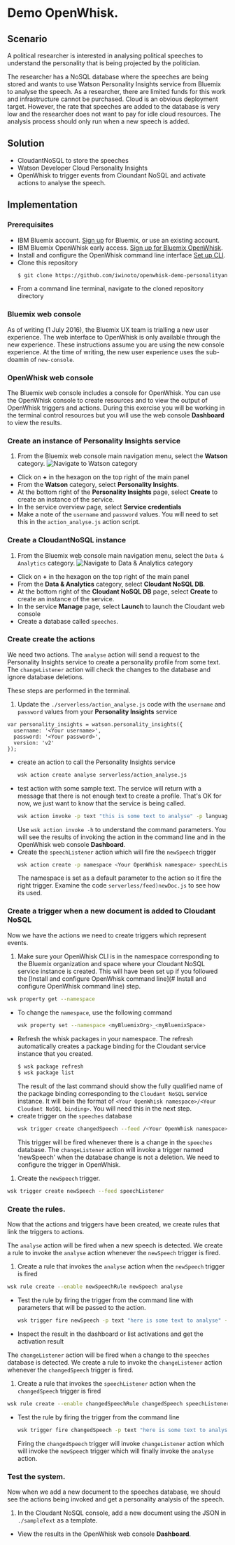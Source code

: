 # Demo OpenWhisk.
## Scenario
A political researcher is interested in analysing political speeches to understand the personality that is being projected by the politician.

The researcher has a NoSQL database where the speeches are being stored and wants to use Watson Personality Insights service from Bluemix to analyse the speech. As a researcher, there are limited funds for this work and infrastructure cannot be purchased. Cloud is an obvious deployment target. However, the rate that speeches are added to the database is very low and the researcher does not want to pay for idle cloud resources. The analysis process should only run when a new speech is added.

## Solution
* CloudantNoSQL to store the speeches
* Watson Developer Cloud Personality Insights
* OpenWhisk to trigger events from Cloundant NoSQL and activate actions to analyse the speech.

## Implementation

### Prerequisites
* IBM Bluemix account. [Sign up](https://console.ng.bluemix.net/registration) for Bluemix, or use an existing account.
* IBM Bluemix OpenWhisk early access. [Sign up for Bluemix OpenWhisk](https://new-console.ng.bluemix.net/openwhisk).
* Install and configure the OpenWhisk command line interface [Set up CLI](https://new-console.ng.bluemix.net/openwhisk/cli).
* Clone this repository
  ```bash
  $ git clone https://github.com/iwinoto/openwhisk-demo-personalityanalysis.git
  ```
* From a command line terminal, navigate to the cloned repository directory

### Bluemix web console
As of writing (1 July 2016), the Bluemix UX team is trialling a new user experience. The web interface to OpenWhisk is only available through the new experience. These instructions assume you are using the new console experience. At the time of writing, the new user experience uses the sub-doamin of `new-console`.

### OpenWhisk web console
The Bluemix web console includes a console for OpenWhisk. You can use the OpenWhisk console to create resources and to view the output of OpenWhisk triggers and actions. During this exercise you will be working in the terminal control resources but you will use the web console **Dashboard** to view the results.

### Create an instance of Personality Insights service
1. From the Bluemix web console main navigation menu, select the **Watson** category.
   ![Navigate to **Watson** category](./images/nav-category-watson.png)
* Click on **+** in the hexagon on the top right of the main panel
* From the **Watson** category, select **Personality Insights**.
* At the bottom right of the **Personality Insights** page, select **Create** to create an instance of the service.
* In the service overview page, select **Service credentials**
* Make a note of the `username` and `password` values. You will need to set this in the `action_analyse.js` action script.

### Create a CloudantNoSQL instance
1. From the Bluemix web console main navigation menu, select the `Data & Analytics` category.
  ![Navigate to `Data & Analytics` category](./images/nav-category-DataAnalytics.png)
* Click on **+** in the hexagon on the top right of the main panel
* From the **Data & Analytics** category, select **Cloudant NoSQL DB**.
* At the bottom right of the **Cloudant NoSQL DB** page, select **Create** to create an instance of the service.
* In the service **Manage** page, select **Launch** to launch the Cloudant web console
* Create a database called `speeches`.

### Create create the actions
We need two actions. The `analyse` action will send a request to the Personality Insights service to create a personality profile from some text. The `changeListener` action will check the changes to the database and ignore database deletions.

These steps are performed in the terminal.

1. Update the `./serverless/action_analyse.js` code with the `username` and `password` values from your **Personality Insights** service
  ```nodejs
  var personality_insights = watson.personality_insights({
    username: '<Your username>',
    password: '<Your password>',
    version: 'v2'
  });
  ```
* create an action to call the Personality Insights service
  ```bash
  wsk action create analyse serverless/action_analyse.js
  ```
* test action with some sample text. The service will return with a message that there is not enough text to create a profile. That's OK for now, we just want to know that the service is being called.
  ```bash
  wsk action invoke -p text "this is some text to analyse" -p language en -b -r analyse
  ```
  Use `wsk action invoke -h` to understand the command parameters.
  You will see the results of invoking the action in the command line and in the OpenWhisk web console **Dashboard**.
* Create the `speechListener` action which will fire the `newSpeech` trigger
  ```bash
  wsk action create -p namespace <Your OpenWhisk namespace> speechListener serverless/feed_newDoc.js
  ```
  The namespace is set as a default parameter to the action so it fire the right trigger. Examine the code `serverless/feed)newDoc.js` to see how its used.

### Create a trigger when a new document is added to Cloudant NoSQL
Now we have the actions we need to create triggers which represent events.

1. Make sure your OpenWhisk CLI is in the namespace corresponding to the Bluemix organization and space where your Cloudant NoSQL service instance is created. This will have been set up if you followed the [Install and configure OpenWhisk command line](# Install and configure OpenWhisk command line) step.
  ```bash
  wsk property get --namespace
  ```
  * To change the `namespace`, use the following command
    ```bash
    wsk property set --namespace <myBluemixOrg>_<myBluemixSpace>
    ```
* Refresh the whisk packages in your namespace. The refresh automatically creates a package binding for the Cloudant service instance that you created.
  ```bash
  $ wsk package refresh
  $ wsk package list
  ```
  The result of the last command should show the fully qualified name of the package binding corresponding to the `Cloudant NoSQL` service instance. It will bein the format of `<Your OpenWhisk namespace>/<Your Cloudant NoSQL binding>`. You will need this in the next step.
* create trigger on the `speeches` database
  ```bash
  wsk trigger create changedSpeech --feed /<Your OpenWhisk namespace>/<Your Cloudant NoSQL binding>/changes --param dbname speeches --param includeDoc true
  ```
  This trigger will be fired whenever there is a change in the `speeches` database.
The `changeListener` action will invoke a trigger named 'newSpeech' when the database change is not a deletion. We need to configure the trigger in OpenWhisk.
1. Create the `newSpeech` trigger.
  ```bash
  wsk trigger create newSpeech --feed speechListener
  ```

### Create the rules.
Now that the actions and triggers have been created, we create rules that link the triggers to actions.

The `analyse` action will be fired when a new speech is detected. We create a rule to invoke the `analyse` action whenever the `newSpeech` trigger is fired.
1. Create a rule that invokes the `analyse` action when the `newSpeech` trigger is fired
  ```bash
  wsk rule create --enable newSpeechRule newSpeech analyse
  ```
* Test the rule by firing the trigger from the command line with parameters that will be passed to the action.
  ```bash
  wsk trigger fire newSpeech -p text "here is some text to analyse" -p language en
  ```
* Inspect the result in the dashboard or list activations and get the activation result

The `changeListener` action will be fired when a change to the `speeches` database is detected. We create a rule to invoke the `changeListener` action whenever the `changedSpeech` trigger is fired.
1. Create a rule that invokes the `speechListener` action when the `changedSpeech` trigger is fired
  ```bash
  wsk rule create --enable changedSpeechRule changedSpeech speechListener
  ```
* Test the rule by firing the trigger from the command line
  ```bash
  wsk trigger fire changedSpeech -p text "here is some text to analyse" -p language en
  ```
  Firing the `changedSpeech` trigger will invoke `changeListener` action which will invoke the `newSpeech` trigger which will finally invoke the `analyse` action.

### Test the system.
Now when we add a new document to the speeches database, we should see the actions being invoked and get a personality analysis of the speech.
1. In the Cloudant NoSQL console, add a new document using the JSON in `./sampleText` as a template.
* View the results in the OpenWhisk web console **Dashboard**.
